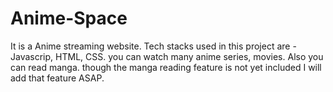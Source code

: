 # Anime-Space
It is a Anime streaming website. Tech stacks used in this project are - Javascrip, HTML, CSS. you can watch many anime series, movies. Also you can read manga. though the manga reading feature is not yet included I will add that feature ASAP.

